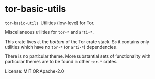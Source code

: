 # tor-basic-utils

`tor-basic-utils`: Utilities (low-level) for Tor.

Miscellaneous utilities for `tor-*` and `arti-*`.

This crate lives at the *bottom* of the Tor crate stack.
So it contains only utilities which have no `tor-*` (or `arti-*`) dependencies.

There is no particular theme.
More substantial sets of functionality with particular themes
are to be found in other `tor-*` crates.

License: MIT OR Apache-2.0
